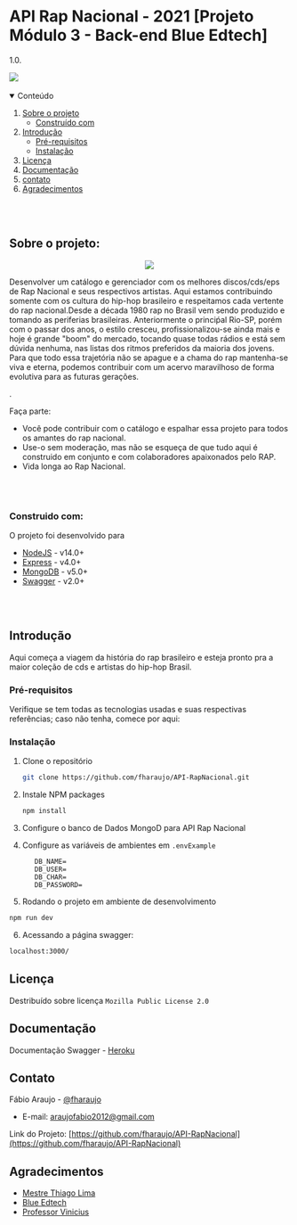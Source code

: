 # API Rap Nacional - 2021 [Projeto Módulo 3 - Back-end Blue Edtech]

1.0.

<div align:'center'><img src="https://uploaddeimagens.com.br/images/003/428/050/full/Novo_Projeto.png"/></div>

<br>

<!-- TABLE OF CONTENTS -->
<details open="open">
  <summary>Conteúdo</summary>
  <ol>
    <li>
      <a href="#Sobre-o-projeto">Sobre o projeto</a>
      <ul>
        <li><a href="#construido-com">Construído com</a></li>
      </ul>
    </li>
    <li>
      <a href="#introducao">Introdução</a>
      <ul>
        <li><a href="#Pre-requisitos">Pré-requisitos</a></li>
        <li><a href="#instalação">Instalação</a></li>
      </ul>
    </li>
    <li><a href="#licença">Licença</a></li>
    <li><a href="#documentação">Documentação</a></li>
    <li><a href="#contato">contato</a></li>
    <li><a href="#agradecimentos">Agradecimentos</a></li>
  </ol>
</details>

<br><br>

## Sobre o projeto:

<div style="text-align:center"><img src="https://uploaddeimagens.com.br/images/003/428/071/original/Captura_de_tela_de_2021-09-13_19-55-30.png?1631573781" /></div>

Desenvolver um catálogo e gerenciador com os melhores discos/cds/eps de Rap Nacional e seus respectivos artistas. Aqui estamos contribuindo somente com os cultura do hip-hop brasileiro e respeitamos cada vertente do rap nacional.Desde a década 1980 rap no Brasil vem sendo produzido e tomando as periferias brasileiras. Anteriormente o princiṕal Rio-SP, porém com o passar dos anos, o estilo cresceu, profissionalizou-se ainda mais e hoje é grande "boom" do mercado, tocando quase todas rádios e está sem dúvida nenhuma, nas listas dos ritmos preferidos da maioria dos jovens. Para que todo essa trajetória não se apague e a chama do rap mantenha-se viva e eterna, podemos contribuir com um acervo maravilhoso de forma evolutiva para as futuras gerações.

.

Faça parte:

- Você pode contribuir com o catálogo e espalhar essa projeto para todos os amantes do rap nacional.
- Use-o sem moderação, mas não se esqueça de que tudo aqui é construido em conjunto e com colaboradores apaixonados pelo RAP.
- Vida longa ao Rap Nacional.

<br><br>

### Construido com:

O projeto foi desenvolvido para

- [NodeJS](https://nodejs.org) - v14.0+
- [Express](https://expressjs.com) - v4.0+
- [MongoDB](https://www.mongodb.com) - v5.0+
- [Swagger](https://swagger.io) - v2.0+

<br><br>

## Introdução

Aqui começa a viagem da história do rap brasileiro e esteja pronto pra a maior coleção de cds e artistas do hip-hop Brasil.

### Pré-requisitos

Verifique se tem todas as tecnologias usadas e suas respectivas referências; caso
não tenha, comece por aqui:

### Instalação

1. Clone o repositório
   ```sh
   git clone https://github.com/fharaujo/API-RapNacional.git
   ```
2. Instale NPM packages
   ```sh
   npm install
   ```
3. Configure o banco de Dados MongoD para API Rap Nacional
4. Configure as variáveis de ambientes em `.envExample`
   ```JS
      DB_NAME=
      DB_USER=
      DB_CHAR=
      DB_PASSWORD=
   ```

5. Rodando o projeto em ambiente de desenvolvimento
```sh 
npm run dev 
```

6. Acessando a página swagger:
```sh 
localhost:3000/
```


## Licença

Destribuído sobre licença `Mozilla Public License 2.0 `

## Documentação

Documentação Swagger - [Heroku](https://api-rapnacional.herokuapp.com/api-documentation/)

## Contato

Fábio Araujo - [@fharaujo](https://www.linkedin.com/in/fharaujo/)

- E-mail: araujofabio2012@gmail.com

Link do Projeto: [https://github.com/fharaujo/API-RapNacional](https://github.com/fharaujo/API-RapNacional)

<!-- ACKNOWLEDGEMENTS -->

## Agradecimentos

- [Mestre Thiago Lima](https://github.com/codethi)
- [Blue Edtech](https://github.com/blue-edtech)
- [Professor Vinicius](https://github.com/violigon)
